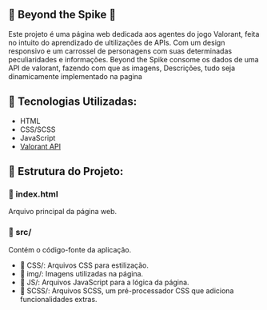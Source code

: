 ## 🔮 Beyond the Spike 🔮

Este projeto é uma página web dedicada aos agentes do jogo Valorant, feita no intuito do aprendizado de ultilizações de APIs. Com um design responsivo e um carrossel de personagens com suas determinadas peculiaridades e informações.
Beyond the Spike consome os dados de uma API de valorant, fazendo com que as imagens, Descrições, tudo seja dinamicamente implementado na pagina   

## 🎨 Tecnologias Utilizadas:

- HTML
- CSS/SCSS
- JavaScript
- [Valorant API](https://valorant-api.com) 

## 📁 Estrutura do Projeto:

### 📄 index.html

Arquivo principal da página web.

### 📁 src/

Contém o código-fonte da aplicação.

- 📁 CSS/: Arquivos CSS para estilização.
- 📁 img/: Imagens utilizadas na página. 
- 📁 JS/: Arquivos JavaScript para a lógica da página.
- 📁 SCSS/: Arquivos SCSS, um pré-processador CSS que adiciona funcionalidades extras.
